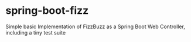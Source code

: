 # spring-boot-fizz
Simple basic Implementation of FizzBuzz as a Spring Boot Web Controller, including a tiny test suite
